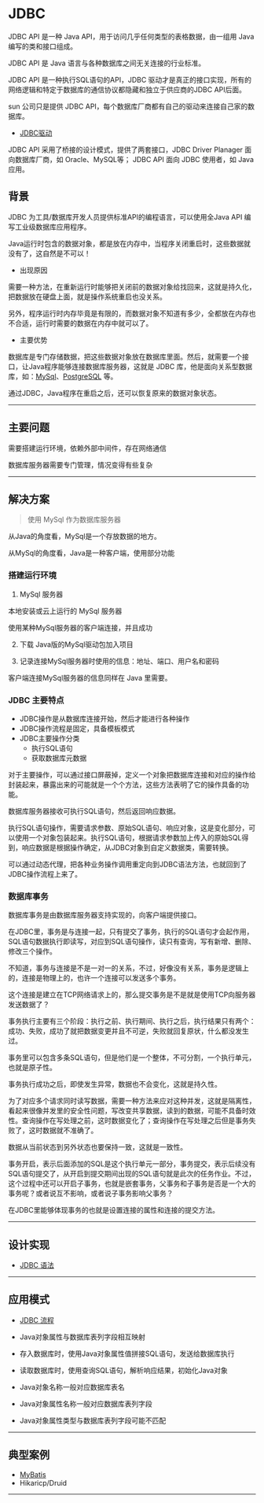 #   JDBC

JDBC API 是一种 Java API，用于访问几乎任何类型的表格数据，由一组用 Java 编写的类和接口组成。

JDBC API 是 Java 语言与各种数据库之间无关连接的行业标准。

JDBC API 是一种执行SQL语句的API，JDBC 驱动才是真正的接口实现，所有的网络逻辑和特定于数据库的通信协议都隐藏和独立于供应商的JDBC API后面。

sun 公司只是提供 JDBC API，每个数据库厂商都有自己的驱动来连接自己家的数据库。

-   [JDBC驱动](https://www.processon.com/view/link/5e801456e4b03b99653ded51)

JDBC API 采用了桥接的设计模式，提供了两套接口，JDBC  Driver Planager 面向数据库厂商，如 Oracle、MySQL等； JDBC API 面向 JDBC 使用者，如 Java 应用。

##  背景

JDBC  为工具/数据库开发人员提供标准API的编程语言，可以使用全Java API 编写工业级数据库应用程序。

Java运行时包含的数据对象，都是放在内存中，当程序关闭重启时，这些数据就没有了，这自然是不可以！

- 出现原因

需要一种方法，在重新运行时能够把关闭前的数据对象给找回来，这就是持久化，把数据放在硬盘上面，就是操作系统重启也没关系。

另外，程序运行时内存毕竟是有限的，而数据对象不知道有多少，全都放在内存也不合适，运行时需要的数据在内存中就可以了。

- 主要优势

数据库是专门存储数据，把这些数据对象放在数据库里面。然后，就需要一个接口，让Java程序能够连接数据库服务器，这就是 JDBC 库，他是面向关系型数据库，如：[MySql](https://www.mysql.com/)、[PostgreSQL](https://www.postgresql.org/) 等。

通过JDBC，Java程序在重启之后，还可以恢复原来的数据对象状态。

----

##  主要问题

需要搭建运行环境，依赖外部中间件，存在网络通信

数据库服务器需要专门管理，情况变得有些复杂

----

##  解决方案

>   使用 MySql 作为数据库服务器

从Java的角度看，MySql是一个存放数据的地方。

从MySql的角度看，Java是一种客户端，使用部分功能

### 搭建运行环境

1.  MySql 服务器

本地安装或云上运行的 MySql 服务器

使用某种MySql服务器的客户端连接，并且成功

2.  下载 Java版的MySql驱动包加入项目

3.  记录连接MySql服务器时使用的信息：地址、端口、用户名和密码

客户端连接MySql服务器的信息同样在 Java 里需要。

### JDBC 主要特点

-   JDBC操作是从数据库连接开始，然后才能进行各种操作
-   JDBC操作流程是固定，具备模板模式
-   JDBC主要操作分类
    -   执行SQL语句
    -   获取数据库元数据

对于主要操作，可以通过接口屏蔽掉，定义一个对象把数据库连接和对应的操作给封装起来，暴露出来的可能就是一个个方法，这些方法表明了它的操作具备的功能。

数据库服务器接收可执行SQL语句，然后返回响应数据。

执行SQL语句操作，需要请求参数、原始SQL语句、响应对象，这是变化部分，可以使用一个对象包装起来。执行SQL语句，根据请求参数加上传入的原始SQL得到，响应数据是根据操作确定，从JDBC对象到自定义数据类，需要转换。

可以通过动态代理，把各种业务操作调用重定向到JDBC语法方法，也就回到了JDBC操作流程上来了。

### 数据库事务

数据库事务是由数据库服务器支持实现的，向客户端提供接口。

在JDBC里，事务是与连接一起，只有提交了事务，执行的SQL语句才会起作用，SQL语句数据执行即读写，对应到SQL语句操作，读只有查询，写有新增、删除、修改三个操作。

不知道，事务与连接是不是一对一的关系，不过，好像没有关系，事务是逻辑上的，连接是物理上的，也许一个连接可以发送多个事务。

这个连接是建立在TCP网络请求上的，那么提交事务是不是就是使用TCP向服务器发送数据了？

事务执行主要有三个阶段：执行之前、执行期间、执行之后，执行结果只有两个：成功、失败，成功了就把数据变更并且不可逆，失败就回复原状，什么都没发生过。

事务里可以包含多条SQL语句，但是他们是一个整体，不可分割，一个执行单元，也就是原子性。

事务执行成功之后，即使发生异常，数据也不会变化，这就是持久性。

为了对应多个请求同时读写数据，需要一种方法来应对这种并发，这就是隔离性，看起来很像并发里的安全性问题，写改变共享数据，读到的数据，可能不具备时效性。查询操作在写处理之前，这时数据变化了；查询操作在写处理之后但是事务失败了，这时数据就不准确了。

数据从当前状态到另外状态也要保持一致，这就是一致性。

事务开启，表示后面添加的SQL是这个执行单元一部分，事务提交，表示后续没有SQL语句提交了，从开启到提交期间出现的SQL语句就是此次的任务作业。不过，这个过程中还可以开启子事务，也就是嵌套事务，父事务和子事务是否是一个大的事务呢？或者说互不影响，或者说子事务影响父事务？

在JDBC里能够体现事务的也就是设置连接的属性和连接的提交方法。

----

##  设计实现

-   [JDBC 语法](https://www.processon.com/view/link/5e52131ee4b0cc44b5a6d8cf)

----

##  应用模式

-   [JDBC 流程](https://www.processon.com/view/link/5dc8c8fbe4b07548229edd7e)

-   Java对象属性与数据库表列字段相互映射
-   存入数据库时，使用Java对象属性值拼接SQL语句，发送给数据库执行
-   读取数据库时，使用查询SQL语句，解析响应结果，初始化Java对象
-   Java对象名称一般对应数据库表名
-   Java对象属性名称一般对应数据库表列字段
-   Java对象属性类型与数据库表列字段可能不匹配

----

##  典型案例
-   [MyBatis](https://github.com/kaoshanji/learning/tree/master/server/lang/l001/j004/mybatis)
-   Hikaricp/Druid

----

